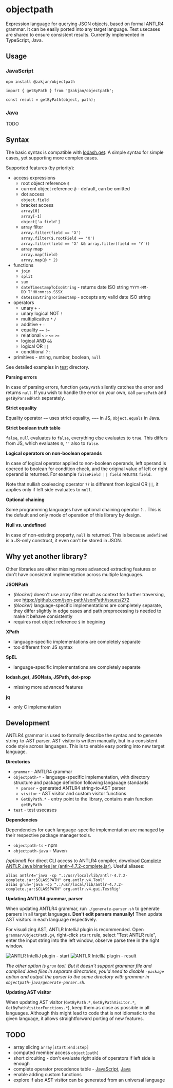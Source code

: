 # objectpath

Expression language for querying JSON objects, based on formal ANTLR4 grammar. It can be easily ported into any target language. Test usecases are shared to ensure consistent results. Currently implemented in TypeScript, Java.

## Usage

### JavaScript

```
npm install @zakjan/objectpath
```

```
import { getByPath } from '@zakjan/objectpath';

const result = getByPath(object, path);
```

### Java

TODO

## Syntax

The basic syntax is compatible with [lodash.get](https://lodash.com/docs#get). A simple syntax for simple cases, yet supporting more complex cases.

Supported features (by priority):

- access expressions
  - root object reference `$`
  - current object reference `@` - default, can be omitted
  - dot access<br>
    `object.field`
  - bracket access<br>
    `array[0]`<br>
    `array[-1]`<br>
    `object['a field']`
  - array filter<br>
    `array.filter(field == 'X')`<br>
    `array.filter($.rootField == 'X')`<br>
    `array.filter(field == 'X' && array.filter(field == 'Y'))`
  - array map<br>
    `array.map(field)`<br>
    `array.map(@ * 2)`
- functions
  - `join`
  - `split`
  - `sum`
  - `dateTimestampToIsoString` - returns date ISO string `YYYY-MM-DD'T'HH:mm:ss.SSSX`
  - `dateIsoStringToTimestamp` - accepts any valid date ISO string
- operators
  - unary `+` `-`
  - unary logical NOT `!`
  - multiplicative `*` `/`
  - additive `+` `-`
  - equality `==` `!=`
  - relational `<` `>` `<=` `>=`
  - logical AND `&&`
  - logical OR `||`
  - conditional `?:`
- primitives - string, number, boolean, `null`

See detailed examples in [test](test) directory.

**Parsing errors**

In case of parsing errors, function `getByPath` silently catches the error and returns `null`. If you wish to handle the error on your own, call `parsePath` and `getByParsedPath` separately.

**Strict equality**

Equality operator `==` uses strict equality, `===` in JS, `Object.equals` in Java.

**Strict boolean truth table**

`false`, `null` evaluates to `false`, everything else evaluates to `true`. This differs from JS, which evaluates `0`, `''` also to `false`.

**Logical operators on non-boolean operands**

In case of logical operator applied to non-boolean operands, left operand is coerced to boolean for condition check, and the original value of left or right operand is returned. For example `falseField || field` returns `field`.

Note that nullish coalescing operator `??` is different from logical OR `||`, it applies only if left side evaluates to `null`.

**Optional chaining**

Some programming languages have optional chaining operator `?.`. This is the default and only mode of operation of this library by design.

**Null vs. undefined**

In case of non-existing property, `null` is returned. This is because `undefined` is a JS-only construct, it even can't be stored in JSON.

## Why yet another library?

Other libraries are either missing more advanced extracting features or don't have consistent implementation across multiple languages.

**JSONPath**

- *(blocker)* doesn't use array filter result as context for further traversing, see https://github.com/json-path/JsonPath/issues/272
- *(blocker)* language-specific implementations are completely separate, they differ slightly in edge cases and path preprocessing is needed to make it behave consistently
- requires root object reference `$` in begining

**XPath**

- language-specific implementations are completely separate
- too different from JS syntax

**SpEL**

- language-specific implementations are completely separate

**lodash.get, JSONata, JSPath, dot-prop**

- missing more advanced features

**jq**

- only C implementation

## Development

ANTLR4 grammar is used to formally describe the syntax and to generate string-to-AST parser. AST visitor is written manually, but in a consistent code style across languages. This is to enable easy porting into new target language.

**Directories**

- `grammar` - ANTLR4 grammar
- `objectpath-*` - language-specific implementation, with directory structure and package definition following langauage standards
  - `parser` - generated ANTLR4 string-to-AST parser
  - `visitor` - AST visitor and custom visitor functions
  - `GetByPath.*` - entry point to the library, contains main function `getByPath`
- `test` - test usecases

**Dependencies**

Dependencies for each language-specific implementation are managed by their respective package manager tools.

- `objectpath-ts` - npm
- `objectpath-java` - Maven

*(optional)* For direct CLI access to ANTLR4 compiler, download [Complete ANTLR Java binaries jar (antlr-4.7.2-complete.jar)](http://www.antlr.org/download.html). Useful aliases:

```
alias antlr4='java -cp ".:/usr/local/lib/antlr-4.7.2-complete.jar:$CLASSPATH" org.antlr.v4.Tool'
alias grun='java -cp ".:/usr/local/lib/antlr-4.7.2-complete.jar:$CLASSPATH" org.antlr.v4.gui.TestRig'
```

**Updating ANTLR4 grammar, parser**

When updating ANTLR4 grammar, run `./generate-parser.sh` to generate parsers in all target languages. **Don't edit parsers manually!** Then update AST visitors in each language respectively.

For visualizing AST, ANTLR IntelliJ plugin is recommended. Open `grammar/ObjectPath.g4`, right-click `start` rule, select "Test ANTLR rule", enter the input string into the left window, observe parse tree in the right window.

![ANTLR IntelliJ plugin - start](docs/antlr-intellij-plugin-start.png)
![ANTLR IntelliJ plugin - result](docs/antlr-intellij-plugin-result.png)

*The other option is `grun` tool. But it doesn't support grammar file and compiled Java files in separate directories, you'd need to disable `-package` option and output the parser to the same directory with grammar in `objectpath-java/generate-parser.sh`.*

**Updating AST visitor**

When updating AST visitor (`GetByPath.*`, `GetByPathVisitor.*`, `GetByPathVisitorFunctions.*`), keep them as close as possible in all languages. Although this might lead to code that is not idiomatic to the given language, it allows straightforward porting of new features.

## TODO

- array slicing `array[start:end:step]`
- computed member access `object[path]`
- short circuiting - don't evaluate right side of operators if left side is enough
- complete operator precedence table - [JavaScript](https://developer.mozilla.org/en-US/docs/Web/JavaScript/Reference/Operators/Operator_Precedence), [Java](https://introcs.cs.princeton.edu/java/11precedence/)
- enable adding custom functions
- explore if also AST visitor can be generated from an universal language
